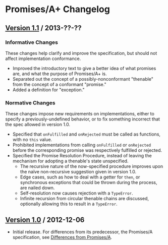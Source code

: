 # Promises/A+ Changelog

## [Version 1.1][] / 2013-??-??

### Informative Changes

These changes help clarify and improve the specification, but should not affect implementation conformance.

- Improved the introductory text to give a better idea of what promises are, and what the purpose of Promises/A+ is.
- Separated out the concept of a possibly-nonconformant "thenable" from the concept of a conformant "promise."
- Added a definition for "exception."

### Normative Changes

These changes impose new requirements on implementations, either to specify a previously-undefined behavior, or to fix something incorrect that the spec allowed in version 1.0.

- Specified that `onFulfilled` and `onRejected` must be called as functions, with no `this` value.
- Prohibited implementations from calling `onFulfilled` or `onRejected` before the corresponding promise was respectively fulfilled or rejected.
- Specified the Promise Resolution Procedure, instead of leaving the mechanism for adopting a thenable's state unspecified.
  - The recursive nature of the now-specified procedure improves upon the naïve non-recursive suggestion given in version 1.0.
  - Edge cases, such as how to deal with a getter for `then`, or synchronous exceptions that could be thrown during the process, are nailed down.
  - Self-resolution now causes rejection with a `TypeError`.
  - Infinite recursion from circular thenable chains are discussed, optionally allowing this to result in a `TypeError`.

## [Version 1.0][] / 2012-12-06

- Initial release. For differences from its predecessor, the Promises/A specification, see [Differences from Promises/A](differences-from-promises-a.md).


[Version 1.0]: https://github.com/promises-aplus/promises-spec/tree/1.0.0
[Version 1.1]: https://github.com/promises-aplus/promises-spec/tree/1.1.0
